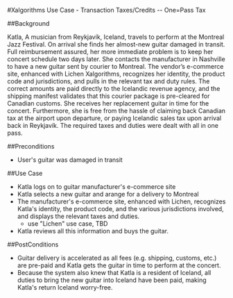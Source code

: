 #Xalgorithms Use Case - Transaction Taxes/Credits -- One=Pass Tax

##Background

Katla, A musician from Reykjavík, Iceland, travels to perform at the Montreal Jazz Festival. On arrival she finds her almost-new guitar damaged in transit. Full reimbursement assured, her more immediate problem is to keep her concert schedule two days later. She contacts the manufacturer in Nashville to have a new guitar sent by courier to Montreal. The vendor’s e-commerce site, enhanced with Lichen Xalgorithms, recognizes her identity, the product code and jurisdictions, and pulls in the relevant tax and duty rules. The correct amounts are paid directly to the Icelandic revenue agency, and the shipping manifest validates that this courier package is pre-cleared for Canadian customs. She receives her replacement guitar in time for the concert. Furthermore, she is free from the hassle of claiming back Canadian tax at the airport upon departure, or paying Icelandic sales tax upon arrival back in Reykjavík. The required taxes and duties were dealt with all in one pass.

##Preconditions
* User's guitar was damaged in transit

##Use Case

* Katla logs on to guitar manufacturer's e-commerce site
* Katla selects a new guitar and arange for a delivery to Montreal
* The manufacturer's e-commerce site, enhanced with Lichen, recognizes Katla's identity, the product code, and the various jurisdictions involved, and displays the relevant taxes and duties.
  - use "Lichen" use case, TBD
* Katla reviews all this information and buys the guitar.

##PostConditions
* Guitar delivery is accelerated as all fees (e.g. shipping, customs, etc.) are pre-paid and Katla gets the guitar in time to perform at the concert.
* Because the system also knew that Katla is a resident of Iceland, all duties to bring the new guitar into Iceland have been paid, making Katla's return Iceland worry-free.
 